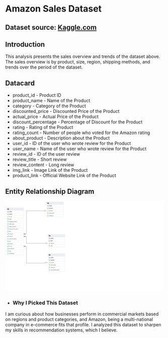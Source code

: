 # Amazon Sales Dataset
## Dataset source: [Kaggle.com](https://www.kaggle.com/datasets/karkavelrajaj/amazon-sales-dataset)
## Introduction
This analysis presents the sales overview and trends of the dataset above. The sales overview is by product, size, region, shipping methods, and trends over the period of the dataset.
## Datacard
- product_id - Product ID
- product_name - Name of the Product
- category - Category of the Product
- discounted_price - Discounted Price of the Product
- actual_price - Actual Price of the Product
- discount_percentage - Percentage of Discount for the Product
- rating - Rating of the Product
- rating_count - Number of people who voted for the Amazon rating
- about_product - Description about the Product
- user_id - ID of the user who wrote review for the Product
- user_name - Name of the user who wrote review for the Product
- review_id - ID of the user review
- review_title - Short review
- review_content - Long review
- img_link - Image Link of the Product
- product_link - Official Website Link of the Product
## Entity Relationship Diagram
![Entity Relationship Diagram.](ProjectERD.png)
- ### Why I Picked This Dataset
I am curious about how businesses perform in commercial markets based on regions and product categories, and Amazon, being a multi-national company in e-commerce fits that profile. I analyzed this dataset to sharpen my skills in recommendation systems, which I believe.
